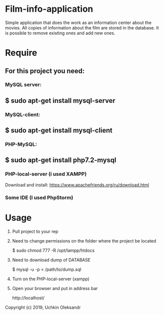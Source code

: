 Film-info-application
=====================

Simple application that does the work as an information center about the movies.
All copies of information about the film are stored in the database.
It is possible to remove existing ones and add new ones.

Require
=====================

For this project you need:
--------------------------
### MySQL server: 

$ sudo apt-get install mysql-server
-----------------------------------
### MySQL-client:

$ sudo apt-get install mysql-client
-----------------------------------
### PHP-MySQL:

$ sudo apt-get install php7.2-mysql
-----------------------------------
### PHP-local-server (i used XAMPP)

Download and install: https://www.apachefriends.org/ru/download.html

### Some IDE (I used PhpStorm)


Usage
=====================
  1. Pull project to your rep
  2. Need to change permissions on the folder where the project be located
  
      $ sudo chmod 777 -R /opt/lampp/htdocs
      
  3. Need to download dump of DATABASE
   
     $ mysql -u <user-name> -p <db-name> < /path/to/dump.sql
  
  4. Turn on the PHP-local-server (xampp)
  5. Open your browser and put in address bar
      
      http://localhost/<dir-name where project is>

Copyright (c) 2019, Uchkin Oleksandr
